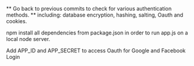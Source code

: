** Go back to previous commits to check for various authentication methods. **
including: database encryption, hashing, salting, Oauth and cookies.

npm install all dependencies from package.json in order to run app.js on a local node server.

Add APP_ID and APP_SECRET to access Oauth for Google and Facebook Login

